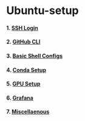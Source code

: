# Ubuntu-setup

#### 1. [SSH Login](./ssh)
#### 2. [GitHub CLI](./github/)
#### 3. [Basic Shell Configs](./zsh)
#### 4. [Conda Setup](./conda)
#### 5. [GPU Setup](./gpu)
#### 6. [Grafana](./grafana/)
#### 7. [Miscellaenous](./misc)